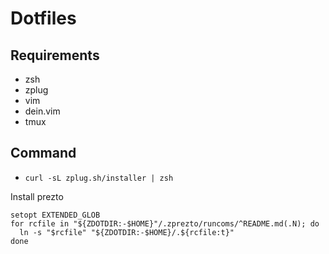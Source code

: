 # Dotfiles

## Requirements

* zsh
* zplug
* vim
* dein.vim
* tmux

## Command

* `curl -sL zplug.sh/installer | zsh`

Install prezto
``` 
setopt EXTENDED_GLOB
for rcfile in "${ZDOTDIR:-$HOME}"/.zprezto/runcoms/^README.md(.N); do
  ln -s "$rcfile" "${ZDOTDIR:-$HOME}/.${rcfile:t}"
done
```
